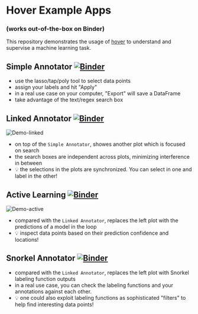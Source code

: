 # Hover Example Apps

### (works out-of-the-box on Binder)

This repository demonstrates the usage of [hover](https://github.com/phurwicz/hover) to understand and supervise a machine learning task.

## Simple Annotator [![Binder](https://mybinder.org/badge_logo.svg)](https://mybinder.org/v2/gh/phurwicz/hover-binder/master?urlpath=/proxy/5006/app-simple-annotator)

- use the lasso/tap/poly tool to select data points
- assign your labels and hit "Apply"
- in a real use case on your computer, "Export" will save a DataFrame
- take advantage of the text/regex search box

## Linked Annotator [![Binder](https://mybinder.org/badge_logo.svg)](https://mybinder.org/v2/gh/phurwicz/hover-binder/master?urlpath=/proxy/5006/app-linked-annotator)

![Demo-linked](https://raw.githubusercontent.com/phurwicz/hover-gallery/main/0.4.1/app-linked-annotator.gif)

- on top of the `Simple Annotator`, showes another plot which is focused on search
- the search boxes are independent across plots, minimizing interference in between
- :bulb: the selections in the plots are synchronized. You can select in one and label in the other!

## Active Learning [![Binder](https://mybinder.org/badge_logo.svg)](https://mybinder.org/v2/gh/phurwicz/hover-binder/master?urlpath=/proxy/5006/app-active-learning)

![Demo-active](https://raw.githubusercontent.com/phurwicz/hover-gallery/main/0.4.1/app-active-learning.gif)

- compared with the `Linked Annotator`, replaces the left plot with the predictions of a model in the loop
- :bulb: inspect data points based on their prediction confidence and locations!

## Snorkel Annotator [![Binder](https://mybinder.org/badge_logo.svg)](https://mybinder.org/v2/gh/phurwicz/hover-binder/master?urlpath=/proxy/5006/app-snorkel-annotator)

- compared with the `Linked Annotator`, replaces the left plot with Snorkel labeling function outputs
- in a real use case, you can check the labeling functions and your annotations against each other.
- :bulb: one could also exploit labeling functions as sophisticated "filters" to help find interesting data points!
